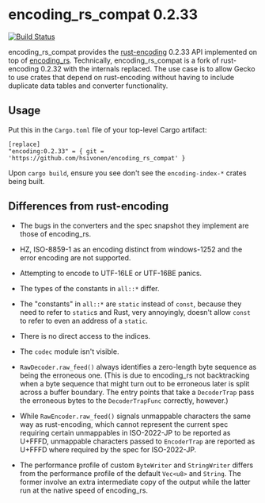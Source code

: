 # encoding_rs_compat 0.2.33

[![Build Status](https://travis-ci.org/hsivonen/encoding_rs_compat.svg?branch=master)](https://travis-ci.org/hsivonen/encoding_rs_compat)

encoding_rs_compat provides the
[rust-encoding](https://lifthrasiir.github.io/rust-encoding/) 0.2.33 API
implemented on top of [encoding_rs](https://hsivonen.fi/rs/encoding_rs/).
Technically, encoding_rs_compat is a fork of rust-encoding 0.2.32 with the 
internals replaced. The use case is to allow Gecko to use crates that depend
on rust-encoding without having to include duplicate data tables and converter
functionality.

## Usage

Put this in the `Cargo.toml` file of your top-level Cargo artifact:

```
[replace]
"encoding:0.2.33" = { git = 'https://github.com/hsivonen/encoding_rs_compat' }
```

Upon `cargo build`, ensure you see don't see the `encoding-index-*` crates being built.


## Differences from rust-encoding

* The bugs in the converters and the spec snapshot they implement are those
  of encoding_rs.

* HZ, ISO-8859-1 as an encoding distinct from windows-1252 and the error
  encoding are not supported.

* Attempting to encode to UTF-16LE or UTF-16BE panics.

* The types of the constants in `all::*` differ.

* The "constants" in `all::*` are `static` instead of `const`, because they
  need to refer to `static`s and Rust, very annoyingly, doesn't allow `const`
  to refer to even an address of a `static`.

* There is no direct access to the indices.

* The `codec` module isn't visible.

* `RawDecoder.raw_feed()` always identifies a zero-length byte sequence as
  being the erroneous one. (This is due to encoding_rs not backtracking when
  a byte sequence that might turn out to be erroneous later is split across
  a buffer boundary. The entry points that take a `DecoderTrap` pass the
  erroneous bytes to the `DecoderTrapFunc` correctly, however.)

* While `RawEncoder.raw_feed()` signals unmappable characters the same way as
  rust-encoding, which cannot represent the current spec requiring certain
  unmappables in ISO-2022-JP to be reported as U+FFFD, unmappable characters
  passed to `EncoderTrap` are reported as U+FFFD where required by the spec for
  ISO-2022-JP.

* The performance profile of custom `ByteWriter` and `StringWriter` differs from
  the performance profile of the default `Vec<u8>` and `String`. The former
  involve an extra intermediate copy of the output while the latter run at the
  native speed of encoding_rs.

